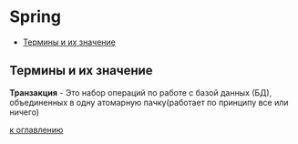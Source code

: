 # Spring
+ [Термины и их значение](#Термины-и-их-значение)



## Термины и их значение
__Транзакция__ - Это набор операций по работе с базой данных (БД), объединенных в одну атомарную пачку(работает по принципу все или ничего)

[к оглавлению](#Spring)
